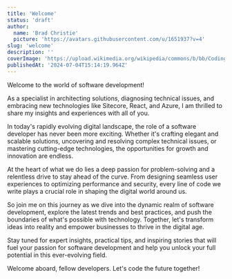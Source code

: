 ```yaml
---
title: 'Welcome'
status: 'draft'
author:
  name: 'Brad Christie'
  picture: 'https://avatars.githubusercontent.com/u/1651937?v=4'
slug: 'welcome'
description: ''
coverImage: 'https://upload.wikimedia.org/wikipedia/commons/b/bb/Coding_workstation_%28Unsplash%29.jpg'
publishedAt: '2024-07-04T15:14:19.964Z'
---
```


Welcome to the world of software development!

As a specialist in architecting solutions, diagnosing technical issues, and embracing new technologies like Sitecore, React, and Azure, I am thrilled to share my insights and experiences with all of you.

In today's rapidly evolving digital landscape, the role of a software developer has never been more exciting. Whether it's crafting elegant and scalable solutions, uncovering and resolving complex technical issues, or mastering cutting-edge technologies, the opportunities for growth and innovation are endless.

At the heart of what we do lies a deep passion for problem-solving and a relentless drive to stay ahead of the curve. From designing seamless user experiences to optimizing performance and security, every line of code we write plays a crucial role in shaping the digital world around us.

So join me on this journey as we dive into the dynamic realm of software development, explore the latest trends and best practices, and push the boundaries of what's possible with technology. Together, let's transform ideas into reality and empower businesses to thrive in the digital age.

Stay tuned for expert insights, practical tips, and inspiring stories that will fuel your passion for software development and help you unlock your full potential in this ever-evolving field.

Welcome aboard, fellow developers. Let's code the future together!